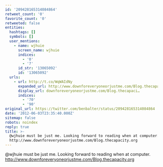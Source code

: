 ```yaml
---
id: '209428165314084864'
retweet_count: '0'
favorite_count: '0'
retweeted: false
entities:
  hashtags: []
  symbols: []
  user_mentions:
    - name: wjhuie
      screen_name: wjhuie
      indices:
        - '0'
        - '7'
      id_str: '13065092'
      id: '13065092'
  urls:
    - url: http://t.co/WqWAIdNy
      expanded_url: http://www.downforeveryoneorjustme.com/Blog.thecapacity.org
      display_url: downforeveryoneorjustme.com/Blog.thecapaci…
      indices:
        - '70'
        - '90'
original_url: https://twitter.com/benbalter/status/209428165314084864
date: '2012-06-03T23:35:40.000Z'
sitemap: false
robots: noindex
reply: true
title: >-
  @wjhuie must be just me. Looking forward to reading when at computer.
  http://www.downforeveryoneorjustme.com/Blog.thecapacity.org
---
```


@wjhuie must be just me. Looking forward to reading when at computer. http://www.downforeveryoneorjustme.com/Blog.thecapacity.org